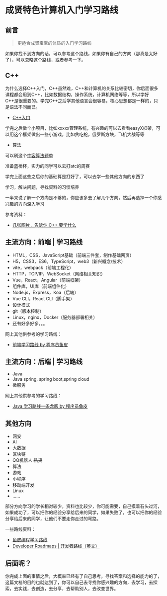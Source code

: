 # 成贤特色计算机入门学习路线

## 前言

> 更适合成贤宝宝的体质的入门学习路线

如果你找不到方向的话，可以参考这个路线，如果你有自己的方向（那真是太好了），可以忽略这个路线，或者参考一下。

## C++

为什么选择C++入门，C++虽然难，C++和计算机的关系比较密切，你后面很多课程都会用到C++，比如数据结构，操作系统，计算机网络等等，所以学好C++是很重要的。学完C++之后学其他语言会很容易，核心思想都是一样的，只是语法不同而已。

- [C++入门](./C/C++入门.md)

学完之后做个小项目，比如xxxxx管理系统，有兴趣的可以去看看easyX框架，可以用这个框架做出一些小游戏，比如贪吃蛇，俄罗斯方块，飞机大战等等

- 算法

可以刷这个[牛客算法题单](../比赛-/牛客算法题单.md)

准备蓝桥杯，实力的同学可以去打atc的周赛

学完上面这些之后你的基础算是打好了，可以去学一些其他方向的东西了

学习，解决问题，寻找资料的习惯培养

一半来说了解一个方向是不够的，你应该多去了解几个方向，然后再选择一个你感兴趣的方向深入学习

参考资料：
- [几张图片，告诉你 C++ 要学什么](https://mp.weixin.qq.com/s/_gqd-THcE-0V7ZZbiTRJpQ)

## 主流方向：前端 | 学习路线
<!-- TODO:介绍前端 -->

- HTML，CSS，JavaScript基础（前端三件套，制作基础网页）
- H5，CSS3，ES6，TypeScript，web3（新兴概念/技术）
- vite，webpack（前端工程化）
- HTTP，TCP/IP，WebSocket（网络相关知识）
- Vue，React，Angular（前端框架）
- 组件库，UI库（前端组件化）
- Node.js，Express，Koa（后端）
- Vue CLI，React CLI（脚手架）
- 设计模式
- git（版本控制）
- Linux，nginx，Docker（服务器部署相关）
- 还有好多好多。。。


网上其他供参考的学习路线：
- [前端学习路线 by 程序员鱼皮](https://gitee.com/liyupi/code-roadmap/blob/main/docs/roadmap/%E5%89%8D%E7%AB%AF%E5%AD%A6%E4%B9%A0%E8%B7%AF%E7%BA%BF.md)
<!-- TODO:增加路线资源 -->

## 主流方向：后端 | 学习路线
<!-- TODO:介绍后端 -->
- Java
- Java spring, spring boot,spring cloud
- 微服务

网上其他供参考的学习路线：
- [Java 学习路线一条龙版 by 程序员鱼皮](https://gitee.com/liyupi/code-roadmap/blob/main/docs/roadmap/Java%E5%AD%A6%E4%B9%A0%E8%B7%AF%E7%BA%BF.md)
<!-- TODO:增加路线资源 -->


## 其他方向

- 网安
- AI
- 大数据
- 区块链
- QQ机器人  ~~私货~~
- 算法
- 游戏
- 小程序
- 移动端开发
- Linux
- ……

部分方向学习的学长相对较少，资料也比较少，你可能需要，自己摸着石头过河，如果成功了，可以把你的经验分享给后来的同学，如果失败了，也可以把你的经验分享给后来的同学，让他们不要走你走过的弯路。

一些路线资料：

- [鱼皮编程学习路线](https://luxian.yupi.icu/#/)
- [Developer Roadmaps | 开发者路线（英文）](https://roadmap.sh/)

## 后面呢？

你完成上面的事情之后，大概率已经有了自己思考，寻找答案和选择的能力的了，这篇文档的目的也就达到了，你可以自己去寻找你感兴趣的方向，去学习，去探索，去实践，去创造，去分享，去帮助别人，去改变世界。